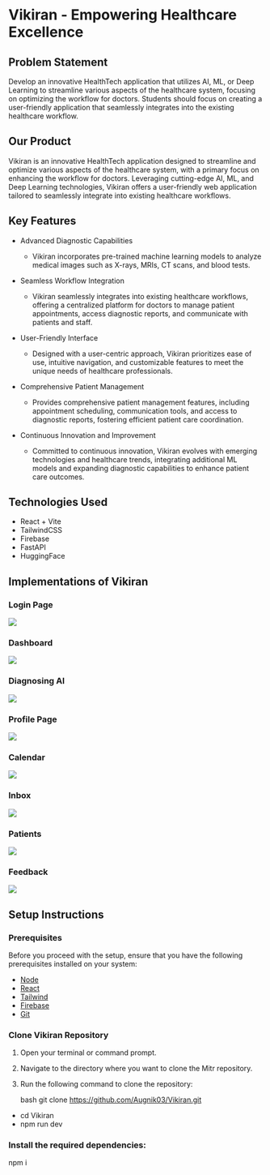 # Vikiran - Empowering Healthcare Excellence

## Problem Statement

Develop an innovative HealthTech application that utilizes AI, ML, or Deep Learning to streamline various aspects of the healthcare system, focusing on optimizing the workflow for doctors. Students should focus on creating a user-friendly application that seamlessly integrates into the existing healthcare workflow.

## Our Product

Vikiran is an innovative HealthTech application designed to streamline and optimize various aspects of the healthcare system, with a primary focus on enhancing the workflow for doctors. Leveraging cutting-edge AI, ML, and Deep Learning technologies, Vikiran offers a user-friendly web application tailored to seamlessly integrate into existing healthcare workflows.

## Key Features

- Advanced Diagnostic Capabilities

  - Vikiran incorporates pre-trained machine learning models to analyze medical images such as X-rays, MRIs, CT scans, and blood tests.

- Seamless Workflow Integration

  - Vikiran seamlessly integrates into existing healthcare workflows, offering a centralized platform for doctors to manage patient appointments, access diagnostic reports, and communicate with patients and staff.

- User-Friendly Interface

  - Designed with a user-centric approach, Vikiran prioritizes ease of use, intuitive navigation, and customizable features to meet the unique needs of healthcare professionals.

- Comprehensive Patient Management

  - Provides comprehensive patient management features, including appointment scheduling, communication tools, and access to diagnostic reports, fostering efficient patient care coordination.

- Continuous Innovation and Improvement

  - Committed to continuous innovation, Vikiran evolves with emerging technologies and healthcare trends, integrating additional ML models and expanding diagnostic capabilities to enhance patient care outcomes.

## Technologies Used

- React + Vite
- TailwindCSS
- Firebase
- FastAPI
- HuggingFace

## Implementations of Vikiran 

### Login Page

![](https://github.com/Augnik03/Vikiran/blob/main/public/Login.png)

### Dashboard

![](https://github.com/Augnik03/Vikiran/blob/main/public/Rename.png)

### Diagnosing AI

![](https://github.com/Augnik03/Vikiran/blob/main/public/DIagnosing%20AI.png)

### Profile Page

![](https://github.com/Augnik03/Vikiran/blob/main/public/Profile.png)

### Calendar

![](https://github.com/Augnik03/Vikiran/blob/main/public/Calendar.png)

### Inbox

![](https://github.com/Augnik03/Vikiran/blob/main/public/Inbox.png)

### Patients

![](https://github.com/Augnik03/Vikiran/blob/main/public/Patient.png)

### Feedback

![](https://github.com/Augnik03/Vikiran/blob/main/public/Feedback.png)


## Setup Instructions

### Prerequisites

Before you proceed with the setup, ensure that you have the following prerequisites installed on your system:

- [Node](https://nodejs.org/en/download)
- [React](https://react.dev/learn/installation)
- [Tailwind](https://tailwindcss.com/docs/installation)
- [Firebase](https://firebase.google.com/)
- [Git](https://git-scm.com/downloads)

### Clone Vikiran Repository

1. Open your terminal or command prompt.
2. Navigate to the directory where you want to clone the Mitr repository.
3. Run the following command to clone the repository:

   bash
   git clone https://github.com/Augnik03/Vikiran.git
  - cd Vikiran 
  - npm run dev 

### Install the required dependencies:

npm i